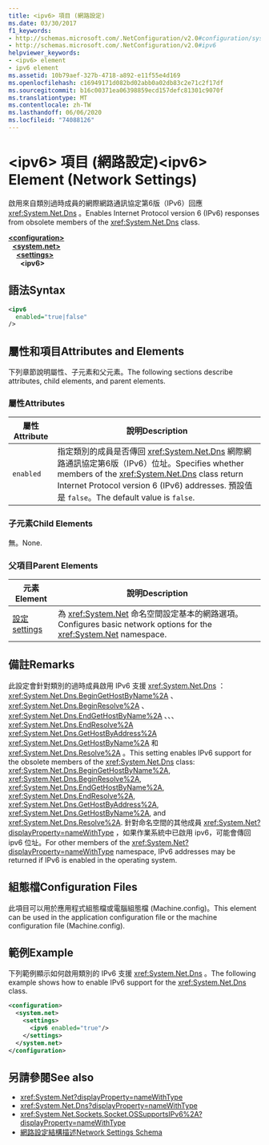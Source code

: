 ```yaml
---
title: <ipv6> 項目 (網路設定)
ms.date: 03/30/2017
f1_keywords:
- http://schemas.microsoft.com/.NetConfiguration/v2.0#configuration/system.net/settings/ipv6
- http://schemas.microsoft.com/.NetConfiguration/v2.0#ipv6
helpviewer_keywords:
- <ipv6> element
- ipv6 element
ms.assetid: 10b79aef-327b-4718-a892-e11f55e4d169
ms.openlocfilehash: c16949171d082bd02abb0a02db83c2e71c2f17df
ms.sourcegitcommit: b16c00371ea06398859ecd157defc81301c9070f
ms.translationtype: MT
ms.contentlocale: zh-TW
ms.lasthandoff: 06/06/2020
ms.locfileid: "74088126"
---
```

# <a name="ipv6-element-network-settings"></a><span data-ttu-id="2722d-102">\<ipv6> 項目 (網路設定)</span><span class="sxs-lookup"><span data-stu-id="2722d-102">\<ipv6> Element (Network Settings)</span></span>
<span data-ttu-id="2722d-103">啟用來自類別過時成員的網際網路通訊協定第6版（IPv6）回應 <xref:System.Net.Dns> 。</span><span class="sxs-lookup"><span data-stu-id="2722d-103">Enables Internet Protocol version 6 (IPv6) responses from obsolete members of the <xref:System.Net.Dns> class.</span></span>  

[**\<configuration>**](../configuration-element.md)\
&nbsp;&nbsp;[**\<system.net>**](system-net-element-network-settings.md)\
&nbsp;&nbsp;&nbsp;&nbsp;[**\<settings>**](settings-element-network-settings.md)\
&nbsp;&nbsp;&nbsp;&nbsp;&nbsp;&nbsp;**\<ipv6>**

## <a name="syntax"></a><span data-ttu-id="2722d-104">語法</span><span class="sxs-lookup"><span data-stu-id="2722d-104">Syntax</span></span>  
  
```xml  
<ipv6  
  enabled="true|false"  
/>  
```  
  
## <a name="attributes-and-elements"></a><span data-ttu-id="2722d-105">屬性和項目</span><span class="sxs-lookup"><span data-stu-id="2722d-105">Attributes and Elements</span></span>  
 <span data-ttu-id="2722d-106">下列章節說明屬性、子元素和父元素。</span><span class="sxs-lookup"><span data-stu-id="2722d-106">The following sections describe attributes, child elements, and parent elements.</span></span>  
  
### <a name="attributes"></a><span data-ttu-id="2722d-107">屬性</span><span class="sxs-lookup"><span data-stu-id="2722d-107">Attributes</span></span>  
  
|<span data-ttu-id="2722d-108">**屬性**</span><span class="sxs-lookup"><span data-stu-id="2722d-108">**Attribute**</span></span>|<span data-ttu-id="2722d-109">**說明**</span><span class="sxs-lookup"><span data-stu-id="2722d-109">**Description**</span></span>|  
|-------------------|---------------------|  
|`enabled`|<span data-ttu-id="2722d-110">指定類別的成員是否傳回 <xref:System.Net.Dns> 網際網路通訊協定第6版（IPv6）位址。</span><span class="sxs-lookup"><span data-stu-id="2722d-110">Specifies whether members of the <xref:System.Net.Dns> class return Internet Protocol version 6 (IPv6) addresses.</span></span> <span data-ttu-id="2722d-111">預設值是 `false`。</span><span class="sxs-lookup"><span data-stu-id="2722d-111">The default value is `false`.</span></span>|  
  
### <a name="child-elements"></a><span data-ttu-id="2722d-112">子元素</span><span class="sxs-lookup"><span data-stu-id="2722d-112">Child Elements</span></span>  
 <span data-ttu-id="2722d-113">無。</span><span class="sxs-lookup"><span data-stu-id="2722d-113">None.</span></span>  
  
### <a name="parent-elements"></a><span data-ttu-id="2722d-114">父項目</span><span class="sxs-lookup"><span data-stu-id="2722d-114">Parent Elements</span></span>  
  
|<span data-ttu-id="2722d-115">**元素**</span><span class="sxs-lookup"><span data-stu-id="2722d-115">**Element**</span></span>|<span data-ttu-id="2722d-116">**說明**</span><span class="sxs-lookup"><span data-stu-id="2722d-116">**Description**</span></span>|  
|-----------------|---------------------|  
|[<span data-ttu-id="2722d-117">設定</span><span class="sxs-lookup"><span data-stu-id="2722d-117">settings</span></span>](settings-element-network-settings.md)|<span data-ttu-id="2722d-118">為 <xref:System.Net> 命名空間設定基本的網路選項。</span><span class="sxs-lookup"><span data-stu-id="2722d-118">Configures basic network options for the <xref:System.Net> namespace.</span></span>|  
  
## <a name="remarks"></a><span data-ttu-id="2722d-119">備註</span><span class="sxs-lookup"><span data-stu-id="2722d-119">Remarks</span></span>  
 <span data-ttu-id="2722d-120">此設定會針對類別的過時成員啟用 IPv6 支援 <xref:System.Net.Dns> ： <xref:System.Net.Dns.BeginGetHostByName%2A> 、 <xref:System.Net.Dns.BeginResolve%2A> 、 <xref:System.Net.Dns.EndGetHostByName%2A> 、、、 <xref:System.Net.Dns.EndResolve%2A> <xref:System.Net.Dns.GetHostByAddress%2A> <xref:System.Net.Dns.GetHostByName%2A> 和 <xref:System.Net.Dns.Resolve%2A> 。</span><span class="sxs-lookup"><span data-stu-id="2722d-120">This setting enables IPv6 support for the obsolete members of the <xref:System.Net.Dns> class: <xref:System.Net.Dns.BeginGetHostByName%2A>, <xref:System.Net.Dns.BeginResolve%2A>, <xref:System.Net.Dns.EndGetHostByName%2A>, <xref:System.Net.Dns.EndResolve%2A>, <xref:System.Net.Dns.GetHostByAddress%2A>, <xref:System.Net.Dns.GetHostByName%2A>, and <xref:System.Net.Dns.Resolve%2A>.</span></span> <span data-ttu-id="2722d-121">針對命名空間的其他成員 <xref:System.Net?displayProperty=nameWithType> ，如果作業系統中已啟用 ipv6，可能會傳回 ipv6 位址。</span><span class="sxs-lookup"><span data-stu-id="2722d-121">For other members of the <xref:System.Net?displayProperty=nameWithType> namespace, IPv6 addresses may be returned if IPv6 is enabled in the operating system.</span></span>  
  
## <a name="configuration-files"></a><span data-ttu-id="2722d-122">組態檔</span><span class="sxs-lookup"><span data-stu-id="2722d-122">Configuration Files</span></span>  
 <span data-ttu-id="2722d-123">此項目可以用於應用程式組態檔或電腦組態檔 (Machine.config)。</span><span class="sxs-lookup"><span data-stu-id="2722d-123">This element can be used in the application configuration file or the machine configuration file (Machine.config).</span></span>  
  
## <a name="example"></a><span data-ttu-id="2722d-124">範例</span><span class="sxs-lookup"><span data-stu-id="2722d-124">Example</span></span>  
 <span data-ttu-id="2722d-125">下列範例顯示如何啟用類別的 IPv6 支援 <xref:System.Net.Dns> 。</span><span class="sxs-lookup"><span data-stu-id="2722d-125">The following example shows how to enable IPv6 support for the <xref:System.Net.Dns> class.</span></span>  
  
```xml  
<configuration>  
  <system.net>  
    <settings>  
      <ipv6 enabled="true"/>  
    </settings>  
  </system.net>  
</configuration>  
```  
  
## <a name="see-also"></a><span data-ttu-id="2722d-126">另請參閱</span><span class="sxs-lookup"><span data-stu-id="2722d-126">See also</span></span>

- <xref:System.Net?displayProperty=nameWithType>
- <xref:System.Net.Dns?displayProperty=nameWithType>
- <xref:System.Net.Sockets.Socket.OSSupportsIPv6%2A?displayProperty=nameWithType>
- [<span data-ttu-id="2722d-127">網路設定結構描述</span><span class="sxs-lookup"><span data-stu-id="2722d-127">Network Settings Schema</span></span>](index.md)
